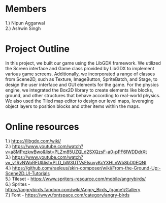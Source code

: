 # Members  <br>
1.) Nipun Aggarwal
<br>
2.) Ashwin Singh

# Project Outline  <br>
In this project, we built our game using the LibGDX framework. We utilized the Screen interface and Game class provided by LibGDX to implement various game screens. Additionally, we incorporated a range of classes from Scene2D, such as Texture, ImageButton, SpriteBatch, and Stage, to design the user interface and GUI elements for the game. For the physics engine, we integrated the Box2D library to create elements like blocks, ground, and other structures that behave according to real-world physics. We also used the Tiled map editor to design our level maps, leveraging object layers to position blocks and other items within the maps.

# Online resources  <br> 
1.) https://libgdx.com/wiki/
<br>
2.) https://www.youtube.com/watch?v=a8MPxzkwBwo&list=PLZm85UZQLd2SXQzsF-a0-pPF6IWDDdrXt
<br>
3.) https://www.youtube.com/watch?v=_y1RvNWoRFU&list=PLD_bW3UTVsElsuvyKcYXHLnWb8bD0EQNI
<br>
4.) https://github.com/raeleus/skin-composer/wiki/From-the-Ground-Up:-Scene2D.UI-Tutorials
<br>
5.) Tileset - https://www.spriters-resource.com/mobile/angrybirds/
<br>
6.) Sprites - https://angrybirds.fandom.com/wiki/Angry_Birds_(game)/Gallery
<br>
7.) Font - https://www.fontspace.com/category/angry-birds
